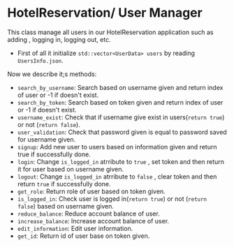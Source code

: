 # HotelReservation/ User Manager
This class manage all users in our HotelReservation application such as adding , logging in, logging out, etc.

- First of all it initialize `std::vector<UserData> users` by reading `UsersInfo.json`.

Now we describe it;s methods:

- `search_by_username`: Search based on username given and return index of user or -1 if doesn't exist.
- `search_by_token`: Search based on token given and return index of user or -1 if doesn't exist.
- `username_exist`: Check that if username give exist in users(`return true`) or not (`return false`).
- `user_validation`: Check that password given is equal to password saved for username given.
- `signup`: Add new user to users based on information given and return true if successfully done.
- `login`: Change `is_logged_in` atrribute to `true` , set token and then return it for user based on username given.
- `logout`: Change `is_logged_in` atrribute to `false` , clear token and then return `true` if successfully done.
- `get_role`: Return role of user based on token given.
- `is_logged_in`: Check user is logged in(`return true`) or not (`return false`) based on username given.
- `reduce_balance`: Reduce account balance of user.
- `increase_balance`: Increase account balance of user.
- `edit_information`: Edit user information.
- `get_id`: Return id of user base on token given.
